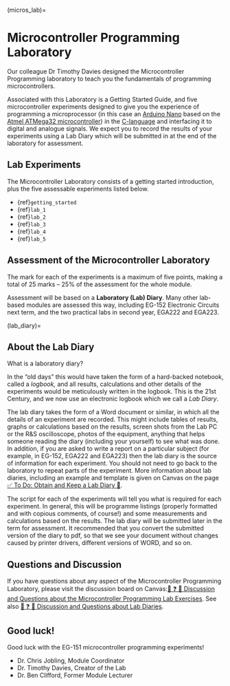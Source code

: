 (micros_lab)=
# Microcontroller Programming Laboratory

Our colleague Dr Timothy Davies designed the Microcontroller Programming laboratory to teach you the fundamentals of programming microcontrollers. 

Associated with this Laboratory is a Getting Started Guide, and five microcontroller experiments designed to give you the experience of programming a microprocessor (in this case an [Arduino Nano](https://store.arduino.cc/products/arduino-nano) based on the [Atmel ATMega32 microcontroller](https://www.microchip.com/en-us/product/ATmega32)) in the [C-language](https://en.wikipedia.org/wiki/C_(programming_language)) and interfacing it to digital and analogue signals. We expect you to record the results of your experiments using a Lab Diary which will be submitted in at the end of the laboratory for assessment. 

## Lab Experiments

The Microcontroller Laboratory consists of a getting started introduction, plus the five assessable experiments listed below.

* {ref}`getting_started`
* {ref}`lab_1`
* {ref}`lab_2`
* {ref}`lab_3`
* {ref}`lab_4`
* {ref}`lab_5`

## Assessment of the Microcontroller Laboratory

The mark for each of the experiments is a maximum of five points, making a total of 25 marks &ndash; 25% of the assessment for the whole module.

Assessment will be based on a **Laboratory (Lab) Diary**. Many other lab-based modules are assessed this way, including EG-152 Electronic Circuits next term, and the two practical labs in second year, EGA222 and EGA223.

(lab_diary)=
## About the Lab Diary

What is a laboratory diary?

In the &ldquo;old days&rdquo; this would have taken the form of a hard-backed notebook, called a <em>logbook,</em> and all results, calculations and other details of the experiments would be meticulously written in the logbook. This is the 21st Century, and we now use an electronic logbook which we call a *Lab Diary*.

The lab diary takes the form of a Word document or similar, in which all the details of an experiment are recorded. This might include tables of results, graphs or calculations based on the results, screen shots from the Lab PC or the R&amp;S oscilloscope, photos of the equipment, anything that helps someone reading the diary (including your yourself) to see what was done. In addition, if you are asked to write a report on a particular subject (for example, in EG-152, EGA222 and EGA223) then the lab diary is the source of information for each experiment. You should not need to go back to the laboratory to repeat parts of the experiment. More information about lab diaries, including an example and template is given on Canvas on the page [✅ To Do: Obtain and Keep a Lab Diary 📓](https://canvas.swansea.ac.uk/courses/44971/pages/to-do-obtain-and-keep-a-lab-diary).

The script for each of the experiments will tell you what is required for each experiment. In general, this will be programme listings (properly formatted and with copious comments, of course!) and some measurements and calculations based on the results. The lab diary will be submitted later in the term for assessment. It recommended that you convert the submitted version of the diary to pdf, so that we see your document without changes caused by printer drivers, different versions of WORD, and so on.

## Questions and Discussion

If you have questions about any aspect of the Microcontroller Programming Laboratory, please visit the discussion board on Canvas:[💬 ❓ 🧪 Discussion and Questions about the Microcontroller Programming Lab Exercises](https://canvas.swansea.ac.uk/api/v1/courses/44971/discussion_topics/366217). See also [💬 ❓ 📓 Discussion and Questions about Lab Diaries](https://canvas.swansea.ac.uk/courses/44971/discussion_topics/366216).

## Good luck!

Good luck with the EG-151 microcontroller programming experiments!</p>
<ul style="list-style-type: square;">
    <li>Dr. Chris Jobling, Module Coordinator</li>
    <li>Dr. Timothy Davies, Creator of the Lab</li>
    <li>Dr. Ben Clifford, Former Module Lecturer</li>
</ul>
